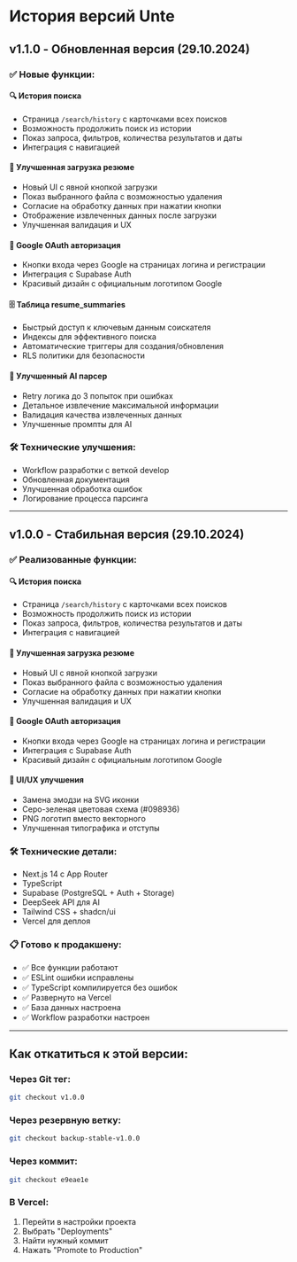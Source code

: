 # История версий Unte

## v1.1.0 - Обновленная версия (29.10.2024)

### ✅ Новые функции:

#### 🔍 История поиска
- Страница `/search/history` с карточками всех поисков
- Возможность продолжить поиск из истории
- Показ запроса, фильтров, количества результатов и даты
- Интеграция с навигацией

#### 📄 Улучшенная загрузка резюме
- Новый UI с явной кнопкой загрузки
- Показ выбранного файла с возможностью удаления
- Согласие на обработку данных при нажатии кнопки
- Отображение извлеченных данных после загрузки
- Улучшенная валидация и UX

#### 🔐 Google OAuth авторизация
- Кнопки входа через Google на страницах логина и регистрации
- Интеграция с Supabase Auth
- Красивый дизайн с официальным логотипом Google

#### 🗄️ Таблица resume_summaries
- Быстрый доступ к ключевым данным соискателя
- Индексы для эффективного поиска
- Автоматические триггеры для создания/обновления
- RLS политики для безопасности

#### 🤖 Улучшенный AI парсер
- Retry логика до 3 попыток при ошибках
- Детальное извлечение максимальной информации
- Валидация качества извлеченных данных
- Улучшенные промпты для AI

### 🛠 Технические улучшения:
- Workflow разработки с веткой develop
- Обновленная документация
- Улучшенная обработка ошибок
- Логирование процесса парсинга

---

## v1.0.0 - Стабильная версия (29.10.2024)

### ✅ Реализованные функции:

#### 🔍 История поиска
- Страница `/search/history` с карточками всех поисков
- Возможность продолжить поиск из истории
- Показ запроса, фильтров, количества результатов и даты
- Интеграция с навигацией

#### 📄 Улучшенная загрузка резюме
- Новый UI с явной кнопкой загрузки
- Показ выбранного файла с возможностью удаления
- Согласие на обработку данных при нажатии кнопки
- Улучшенная валидация и UX

#### 🔐 Google OAuth авторизация
- Кнопки входа через Google на страницах логина и регистрации
- Интеграция с Supabase Auth
- Красивый дизайн с официальным логотипом Google

#### 🎨 UI/UX улучшения
- Замена эмодзи на SVG иконки
- Серо-зеленая цветовая схема (#098936)
- PNG логотип вместо векторного
- Улучшенная типографика и отступы

### 🛠 Технические детали:
- Next.js 14 с App Router
- TypeScript
- Supabase (PostgreSQL + Auth + Storage)
- DeepSeek API для AI
- Tailwind CSS + shadcn/ui
- Vercel для деплоя

### 📋 Готово к продакшену:
- ✅ Все функции работают
- ✅ ESLint ошибки исправлены
- ✅ TypeScript компилируется без ошибок
- ✅ Развернуто на Vercel
- ✅ База данных настроена
- ✅ Workflow разработки настроен

---

## Как откатиться к этой версии:

### Через Git тег:
```bash
git checkout v1.0.0
```

### Через резервную ветку:
```bash
git checkout backup-stable-v1.0.0
```

### Через коммит:
```bash
git checkout e9eae1e
```

### В Vercel:
1. Перейти в настройки проекта
2. Выбрать "Deployments"
3. Найти нужный коммит
4. Нажать "Promote to Production"